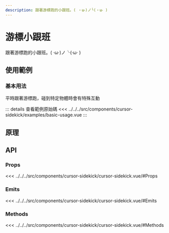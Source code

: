 ```yaml
---
description: 跟著游標跑的小跟班。( ‧ω‧)ノ╰(‧ω‧ )
---
```


<script setup>
import BasicUsage from '../../../src/components/cursor-sidekick/examples/basic-usage.vue'
</script>

# 游標小跟班

跟著游標跑的小跟班。( ‧ω‧)ノ╰(‧ω‧ )

## 使用範例

### 基本用法

平時跟著游標跑，碰到特定物體時會有特殊互動

<basic-usage/>

::: details 查看範例原始碼
<<< ../../../src/components/cursor-sidekick/examples/basic-usage.vue
:::

## 原理

## API

### Props

<<< ../../../src/components/cursor-sidekick/cursor-sidekick.vue/#Props

### Emits

<<< ../../../src/components/cursor-sidekick/cursor-sidekick.vue/#Emits

### Methods

<<< ../../../src/components/cursor-sidekick/cursor-sidekick.vue/#Methods
